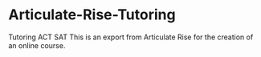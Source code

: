 # Articulate-Rise-Tutoring
Tutoring ACT SAT
This is an export from Articulate Rise for the creation of an online course.
